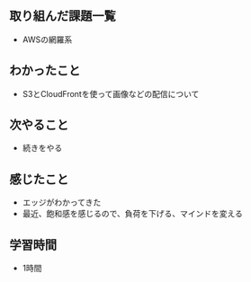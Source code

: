 ## 取り組んだ課題一覧
- AWSの網羅系

## わかったこと
- S3とCloudFrontを使って画像などの配信について

## 次やること
- 続きをやる

## 感じたこと
- エッジがわかってきた
- 最近、飽和感を感じるので、負荷を下げる、マインドを変える

## 学習時間
- 1時間